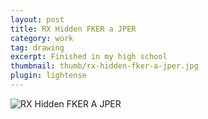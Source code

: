 ```yaml
---
layout: post
title: RX Hidden FKER a JPER
category: work
tag: drawing
excerpt: Finished in my high school
thumbnail: thumb/rx-hidden-fker-a-jper.jpg
plugin: lightense
---
```


<p><img src="{{ site.file }}/work/rx-hidden-fker-a-jper.jpg" alt="RX Hidden FKER A JPER"></p>
